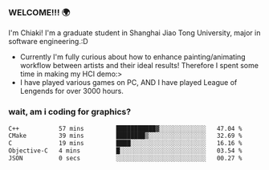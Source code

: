 ### WELCOME!!! 🌍

I'm Chiaki! I'm a graduate student in Shanghai Jiao Tong University, major in software engineering.:D

-  Currently I'm fully curious about how to enhance painting/animating workflow between artists and their ideal results! Therefore I spent some time in making my HCI demo:>
-  I have played various games on PC, AND I have played League of Lengends for over 3000 hours.


### wait, am i coding for graphics?
<!--START_SECTION:waka-->

```txt
C++           57 mins         ███████████▓░░░░░░░░░░░░░   47.04 %
CMake         39 mins         ████████▒░░░░░░░░░░░░░░░░   32.69 %
C             19 mins         ████░░░░░░░░░░░░░░░░░░░░░   16.16 %
Objective-C   4 mins          █░░░░░░░░░░░░░░░░░░░░░░░░   03.54 %
JSON          0 secs          ░░░░░░░░░░░░░░░░░░░░░░░░░   00.27 %
```

<!--END_SECTION:waka-->

<!--
**Chiaki-meow/Chiaki-meow** is a ✨ _special_ ✨ repository because its `README.md` (this file) appears on your GitHub profile.

Here are some ideas to get you started:

- 🔭 I’m currently working on ...
- 🌱 I’m currently learning ...
- 👯 I’m looking to collaborate on ...
- 🤔 I’m looking for help with ...
- 💬 Ask me about ...
- 📫 How to reach me: ...
- 😄 Pronouns: ...
- ⚡ Fun fact: ...
-->

